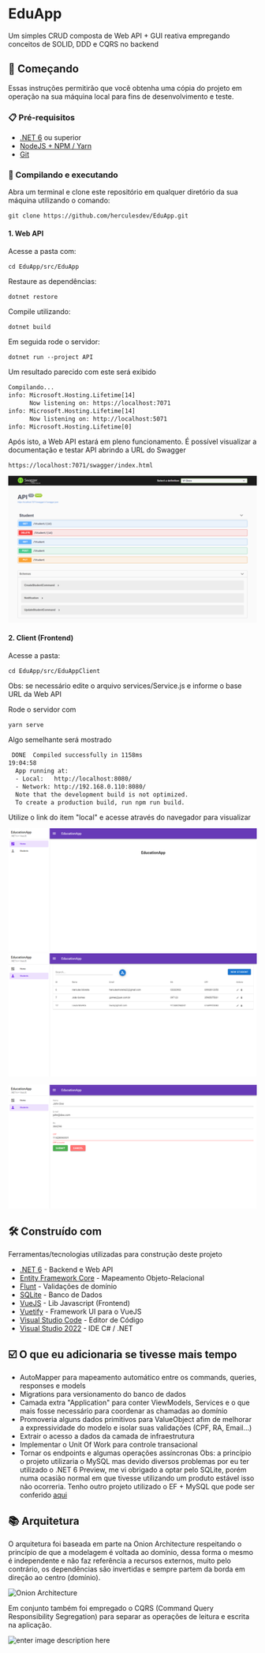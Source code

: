 
# EduApp
Um simples CRUD composta de Web API + GUI reativa empregando conceitos de SOLID, DDD e CQRS no backend

## 🚀 Começando
Essas instruções permitirão que você obtenha uma cópia do projeto em operação na sua máquina local para fins de desenvolvimento e teste.

### 📋 Pré-requisitos
* [.NET 6](https://dotnet.microsoft.com/download/dotnet/6.0) ou superior
* [NodeJS + NPM / Yarn](https://nodejs.org/en/)
* [Git](https://git-scm.com/downloads)

### 🔧 Compilando e executando
Abra um terminal e clone este repositório em qualquer diretório da sua máquina utilizando o comando:
```
git clone https://github.com/herculesdev/EduApp.git
```
#### 1. Web API
Acesse a pasta com:
```
cd EduApp/src/EduApp
```
Restaure as dependências:
```
dotnet restore
```

Compile utilizando:
```
dotnet build
```

Em seguida rode o servidor:
```
dotnet run --project API
```
Um resultado parecido com este será exibido
```
Compilando...
info: Microsoft.Hosting.Lifetime[14]
      Now listening on: https://localhost:7071
info: Microsoft.Hosting.Lifetime[14]
      Now listening on: http://localhost:5071
info: Microsoft.Hosting.Lifetime[0]
```

Após isto, a Web API estará em pleno funcionamento. É possível visualizar a documentação e testar API abrindo a URL do Swagger
```
https://localhost:7071/swagger/index.html
```
![enter image description here](https://raw.githubusercontent.com/herculesdev/EduApp/master/images/swagger.png)

#### 2. Client (Frontend)
Acesse a pasta:
```
cd EduApp/src/EduAppClient
```
Obs: se necessário edite o arquivo services/Service.js e informe o base URL da Web API

Rode o servidor com
```
yarn serve
```
Algo semelhante será mostrado
```
 DONE  Compiled successfully in 1158ms                                                                          19:04:58
  App running at:
  - Local:   http://localhost:8080/
  - Network: http://192.168.0.110:8080/
  Note that the development build is not optimized.
  To create a production build, run npm run build.
```
Utilize o link do item "local" e acesse através do navegador para visualizar

![Imagem da home](https://github.com/herculesdev/EduApp/blob/master/images/home.png?raw=true)
![Imagem da lista](https://github.com/herculesdev/EduApp/blob/master/images/list.png?raw=true)

![Imagem do form](https://github.com/herculesdev/EduApp/blob/master/images/add.png?raw=true)

## 🛠️ Construído com
Ferramentas/tecnologias utilizadas para construção deste projeto

* [.NET 6](https://dotnet.microsoft.com/download/dotnet/6.0) - Backend e Web API
* [Entity Framework Core](https://docs.microsoft.com/pt-br/ef/core/) - Mapeamento Objeto-Relacional
*  [Flunt]((https://github.com/andrebaltieri/Flunt)) - Validações de domínio
* [SQLite](https://www.sqlite.org/index.html) - Banco de Dados
* [VueJS](https://vuejs.org/) - Lib Javascript (Frontend)
* [Vuetify](https://vuetifyjs.com/) - Framework UI para o VueJS
* [Visual Studio Code](https://code.visualstudio.com/) - Editor de Código
* [Visual Studio 2022]((https://visualstudio.microsoft.com/pt-br/launch/)) - IDE C# / .NET

## ☑️ O que eu adicionaria se tivesse mais tempo
* AutoMapper para mapeamento automático entre os commands, queries, responses e models
* Migrations para versionamento do banco de dados
* Camada extra "Application" para conter ViewModels, Services e o que mais fosse necessário para coordenar as chamadas ao domínio
* Promoveria alguns dados primitivos para ValueObject afim de melhorar a expressividade do modelo e isolar suas validações (CPF, RA, Email...)
* Extrair o acesso a dados da camada de infraestrutura
* Implementar o Unit Of Work para controle transacional
* Tornar os endpoints e algumas operações assíncronas
Obs: a princípio o projeto utilizaria o MySQL mas devido diversos problemas por eu ter utilizado o .NET 6 Preview, me vi obrigado a optar pelo SQLite, porém numa ocasião normal em que tivesse utilizando um produto estável isso não ocorreria. Tenho outro projeto utilizado o EF + MySQL que pode ser conferido [aqui](https://github.com/herculesdev/covid-app)

## 📚 Arquitetura
O arquitetura foi baseada em parte na Onion Architecture respeitando o princípio de que a modelagem é voltada ao domínio, dessa forma o mesmo é independente e não faz referência a recursos externos, muito pelo contrário, os dependências são invertidas e sempre partem da borda em direção ao centro (domínio).

![Onion Architecture](https://camo.githubusercontent.com/07832a2276c948e197784ba3d53a91b70da3906520b61e7488f70e0f9a6e9ddc/68747470733a2f2f7465616d736d696c65792e6769746875622e696f2f6173736574732f636c65616e2d6172636869746563747572652d646f746e65742e706e67)

Em conjunto também foi empregado o CQRS (Command Query Responsibility Segregation) para separar as operações de leitura e escrita na aplicação.

![enter image description here](https://miro.medium.com/max/1200/1*Fo70HYchxk2q2uEiHoV6Cw.png)

